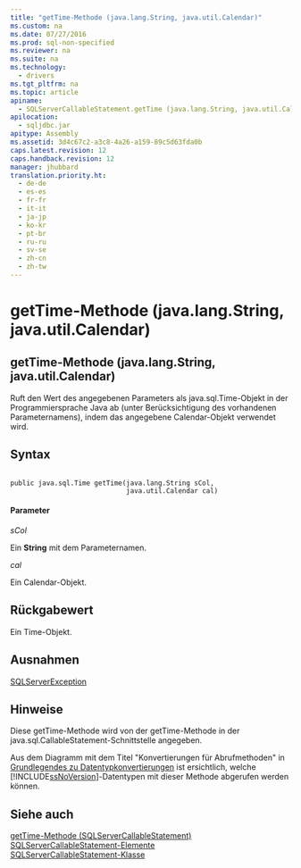 ```yaml
---
title: "getTime-Methode (java.lang.String, java.util.Calendar)"
ms.custom: na
ms.date: 07/27/2016
ms.prod: sql-non-specified
ms.reviewer: na
ms.suite: na
ms.technology: 
  - drivers
ms.tgt_pltfrm: na
ms.topic: article
apiname: 
  - SQLServerCallableStatement.getTime (java.lang.String, java.util.Calendar)
apilocation: 
  - sqljdbc.jar
apitype: Assembly
ms.assetid: 3d4c67c2-a3c8-4a26-a159-89c5d63fda0b
caps.latest.revision: 12
caps.handback.revision: 12
manager: jhubbard
translation.priority.ht: 
  - de-de
  - es-es
  - fr-fr
  - it-it
  - ja-jp
  - ko-kr
  - pt-br
  - ru-ru
  - sv-se
  - zh-cn
  - zh-tw
---
```

# getTime-Methode (java.lang.String, java.util.Calendar)
    
## getTime\-Methode \(java.lang.String, java.util.Calendar\)  
 Ruft den Wert des angegebenen Parameters als java.sql.Time\-Objekt in der Programmiersprache Java ab \(unter Berücksichtigung des vorhandenen Parameternamens\), indem das angegebene Calendar\-Objekt verwendet wird.  
  
## Syntax  
  
```  
  
public java.sql.Time getTime(java.lang.String sCol,  
                             java.util.Calendar cal)  
```  
  
#### Parameter  
 *sCol*  
  
 Ein **String** mit dem Parameternamen.  
  
 *cal*  
  
 Ein Calendar\-Objekt.  
  
## Rückgabewert  
 Ein Time\-Objekt.  
  
## Ausnahmen  
 [SQLServerException](../content/SQLServerException-Class.md)  
  
## Hinweise  
 Diese getTime\-Methode wird von der getTime\-Methode in der java.sql.CallableStatement\-Schnittstelle angegeben.  
  
 Aus dem Diagramm mit dem Titel "Konvertierungen für Abrufmethoden" in [Grundlegendes zu Datentypkonvertierungen](../content/Understanding-Data-Type-Conversions.md) ist ersichtlich, welche [!INCLUDE[ssNoVersion](../content/includes/ssNoVersion_md.md)]\-Datentypen mit dieser Methode abgerufen werden können.  
  
## Siehe auch  
 [getTime-Methode &#40;SQLServerCallableStatement&#41;](../content/getTime-Method--SQLServerCallableStatement-.md)   
 [SQLServerCallableStatement-Elemente](../content/SQLServerCallableStatement-Members.md)   
 [SQLServerCallableStatement-Klasse](../content/SQLServerCallableStatement-Class.md)  
  
  